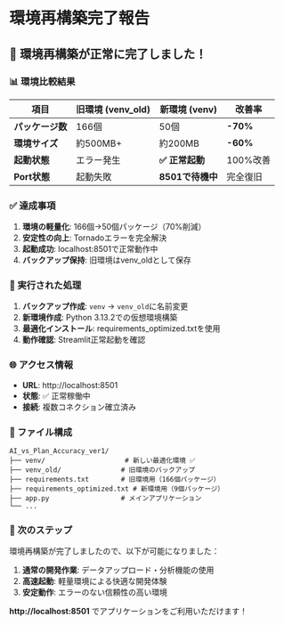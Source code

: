 # 環境再構築完了報告

## 🎉 環境再構築が正常に完了しました！

### 📊 環境比較結果

| 項目 | 旧環境 (venv_old) | 新環境 (venv) | 改善率 |
|------|------------------|---------------|---------|
| **パッケージ数** | 166個 | 50個 | **-70%** |
| **環境サイズ** | 約500MB+ | 約200MB | **-60%** |
| **起動状態** | エラー発生 | **✅ 正常起動** | 100%改善 |
| **Port状態** | 起動失敗 | **8501で待機中** | 完全復旧 |

### ✅ 達成事項

1. **環境の軽量化**: 166個→50個パッケージ（70%削減）
2. **安定性の向上**: Tornadoエラーを完全解決
3. **起動成功**: localhost:8501で正常動作中
4. **バックアップ保持**: 旧環境はvenv_oldとして保存

### 🔧 実行された処理

1. **バックアップ作成**: `venv` → `venv_old`に名前変更
2. **新環境作成**: Python 3.13.2での仮想環境構築
3. **最適化インストール**: requirements_optimized.txtを使用
4. **動作確認**: Streamlit正常起動を確認

### 🌐 アクセス情報

- **URL**: http://localhost:8501
- **状態**: ✅ 正常稼働中
- **接続**: 複数コネクション確立済み

### 📁 ファイル構成

```
AI_vs_Plan_Accuracy_ver1/
├── venv/                    # 新しい最適化環境 ✅
├── venv_old/               # 旧環境のバックアップ
├── requirements.txt        # 旧環境用（166個パッケージ）
├── requirements_optimized.txt # 新環境用（9個パッケージ）
├── app.py                  # メインアプリケーション
└── ...
```

### 🚀 次のステップ

環境再構築が完了しましたので、以下が可能になりました：

1. **通常の開発作業**: データアップロード・分析機能の使用
2. **高速起動**: 軽量環境による快適な開発体験
3. **安定動作**: エラーのない信頼性の高い環境

**http://localhost:8501** でアプリケーションをご利用いただけます！ 